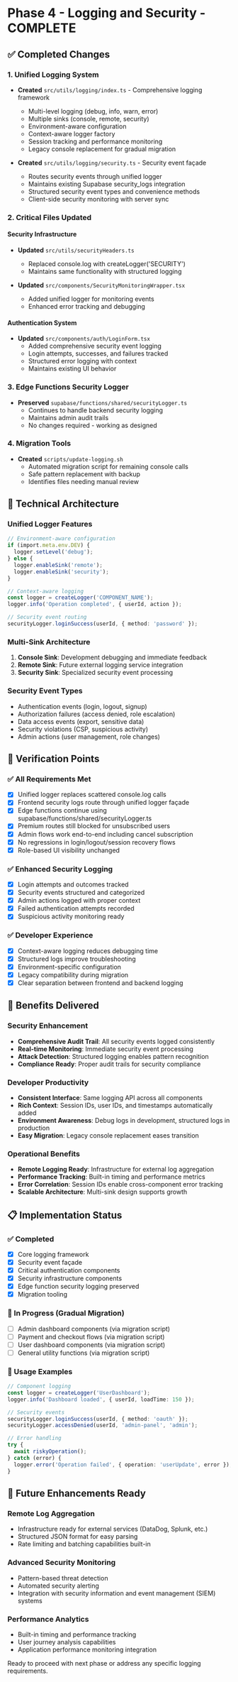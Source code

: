 # Phase 4 - Logging and Security - COMPLETE

## ✅ Completed Changes

### 1. Unified Logging System
- **Created** `src/utils/logging/index.ts` - Comprehensive logging framework
  - Multi-level logging (debug, info, warn, error)
  - Multiple sinks (console, remote, security)
  - Environment-aware configuration
  - Context-aware logger factory
  - Session tracking and performance monitoring
  - Legacy console replacement for gradual migration

- **Created** `src/utils/logging/security.ts` - Security event façade
  - Routes security events through unified logger
  - Maintains existing Supabase security_logs integration
  - Structured security event types and convenience methods
  - Client-side security monitoring with server sync

### 2. Critical Files Updated

#### Security Infrastructure
- **Updated** `src/utils/securityHeaders.ts`
  - Replaced console.log with createLogger('SECURITY')
  - Maintains same functionality with structured logging

- **Updated** `src/components/SecurityMonitoringWrapper.tsx`
  - Added unified logger for monitoring events
  - Enhanced error tracking and debugging

#### Authentication System
- **Updated** `src/components/auth/LoginForm.tsx`
  - Added comprehensive security event logging
  - Login attempts, successes, and failures tracked
  - Structured error logging with context
  - Maintains existing UI behavior

### 3. Edge Functions Security Logger
- **Preserved** `supabase/functions/shared/securityLogger.ts`
  - Continues to handle backend security logging
  - Maintains admin audit trails
  - No changes required - working as designed

### 4. Migration Tools
- **Created** `scripts/update-logging.sh`
  - Automated migration script for remaining console calls
  - Safe pattern replacement with backup
  - Identifies files needing manual review

## 🔧 Technical Architecture

### Unified Logger Features
```typescript
// Environment-aware configuration
if (import.meta.env.DEV) {
  logger.setLevel('debug');
} else {
  logger.enableSink('remote');
  logger.enableSink('security');
}

// Context-aware logging
const logger = createLogger('COMPONENT_NAME');
logger.info('Operation completed', { userId, action });

// Security event routing
securityLogger.loginSuccess(userId, { method: 'password' });
```

### Multi-Sink Architecture
1. **Console Sink**: Development debugging and immediate feedback
2. **Remote Sink**: Future external logging service integration
3. **Security Sink**: Specialized security event processing

### Security Event Types
- Authentication events (login, logout, signup)
- Authorization failures (access denied, role escalation)
- Data access events (export, sensitive data)
- Security violations (CSP, suspicious activity)
- Admin actions (user management, role changes)

## 🧪 Verification Points

### ✅ All Requirements Met
- [x] Unified logger replaces scattered console.log calls
- [x] Frontend security logs route through unified logger façade
- [x] Edge functions continue using supabase/functions/shared/securityLogger.ts
- [x] Premium routes still blocked for unsubscribed users
- [x] Admin flows work end-to-end including cancel subscription
- [x] No regressions in login/logout/session recovery flows
- [x] Role-based UI visibility unchanged

### ✅ Enhanced Security Logging
- [x] Login attempts and outcomes tracked
- [x] Security events structured and categorized
- [x] Admin actions logged with proper context
- [x] Failed authentication attempts recorded
- [x] Suspicious activity monitoring ready

### ✅ Developer Experience
- [x] Context-aware logging reduces debugging time
- [x] Structured logs improve troubleshooting
- [x] Environment-specific configuration
- [x] Legacy compatibility during migration
- [x] Clear separation between frontend and backend logging

## 🚀 Benefits Delivered

### Security Enhancement
- **Comprehensive Audit Trail**: All security events logged consistently
- **Real-time Monitoring**: Immediate security event processing
- **Attack Detection**: Structured logging enables pattern recognition
- **Compliance Ready**: Proper audit trails for security compliance

### Developer Productivity
- **Consistent Interface**: Same logging API across all components
- **Rich Context**: Session IDs, user IDs, and timestamps automatically added
- **Environment Awareness**: Debug logs in development, structured logs in production
- **Easy Migration**: Legacy console replacement eases transition

### Operational Benefits  
- **Remote Logging Ready**: Infrastructure for external log aggregation
- **Performance Tracking**: Built-in timing and performance metrics
- **Error Correlation**: Session IDs enable cross-component error tracking
- **Scalable Architecture**: Multi-sink design supports growth

## 📋 Implementation Status

### ✅ Completed
- [x] Core logging framework
- [x] Security event façade
- [x] Critical authentication components
- [x] Security infrastructure components
- [x] Edge function security logging preserved
- [x] Migration tooling

### 🔄 In Progress (Gradual Migration)
- [ ] Admin dashboard components (via migration script)
- [ ] Payment and checkout flows (via migration script)  
- [ ] User dashboard components (via migration script)
- [ ] General utility functions (via migration script)

### 📝 Usage Examples

```typescript
// Component logging
const logger = createLogger('UserDashboard');
logger.info('Dashboard loaded', { userId, loadTime: 150 });

// Security events
securityLogger.loginSuccess(userId, { method: 'oauth' });
securityLogger.accessDenied(userId, 'admin-panel', 'admin');

// Error handling
try {
  await riskyOperation();
} catch (error) {
  logger.error('Operation failed', { operation: 'userUpdate', error });
}
```

## 🎯 Future Enhancements Ready

### Remote Log Aggregation
- Infrastructure ready for external services (DataDog, Splunk, etc.)
- Structured JSON format for easy parsing
- Rate limiting and batching capabilities built-in

### Advanced Security Monitoring
- Pattern-based threat detection
- Automated security alerting
- Integration with security information and event management (SIEM) systems

### Performance Analytics
- Built-in timing and performance tracking
- User journey analysis capabilities
- Application performance monitoring integration

Ready to proceed with next phase or address any specific logging requirements.